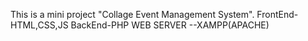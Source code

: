 This is a mini project "Collage Event Management System".
FrontEnd-HTML,CSS,JS
BackEnd-PHP
WEB SERVER --XAMPP(APACHE)
